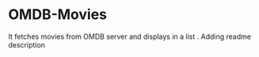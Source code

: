 # OMDB-Movies
It fetches movies from OMDB server and displays in a list .
Adding readme description 

